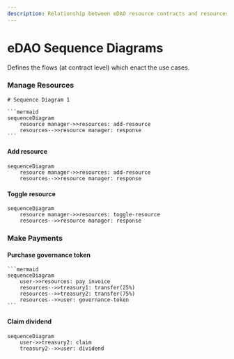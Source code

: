 ```yaml
---
description: Relationship between eDAO resource contracts and resources
---
```


# eDAO Sequence Diagrams

Defines the flows (at contract level) which enact the use cases.

### Manage Resources

````mermaid
# Sequence Diagram 1

```mermaid
sequenceDiagram
    resource manager->>resources: add-resource
    resources-->>resource manager: response
```
````

#### Add resource

```mermaid
sequenceDiagram
    resource manager->>resources: add-resource
    resources-->>resource manager: response
```

#### Toggle resource

```mermaid
sequenceDiagram
    resource manager->>resources: toggle-resource
    resources-->>resource manager: response

```

### Make Payments

#### Purchase governance token

````mermaid
```mermaid
sequenceDiagram
    user->>resources: pay invoice
    resources-->>treasury1: transfer(25%)
    resources-->>treasury2: transfer(75%)
    resources-->>user: governance-token 
```
````

#### Claim dividend

```mermaid
sequenceDiagram
    user->>treasury2: claim
    treasury2-->>user: dividend
```








